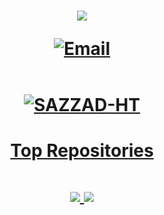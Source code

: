 <h1 align="center">
  <a href="https://git.io/typing-svg">
    <img src="https://readme-typing-svg.herokuapp.com/?lines=Hi;I+am+SAZZAD+HOSSAIN+TASNIM;&center=true&size=30">
    
  </a>


<a href="mailto:sazzdaiub1b@gmail.com"><img alt="Email" src="https://img.shields.io/badge/Gmail-sazzdaiub1b@gmail.com-red?style=flat&logo=gmail&color=blue&theme=blue">
 </a>
</p>
<p align="center">
    <a href="">
        <img title="" alt="" src="https://github-readme-streak-stats.herokuapp.com?user=SAZZAD-HT&theme=dark&date_format=M%20j%5B%2C%20Y%5D&fire=0093FF&ring=0093FF&background=0D1117&currStreakLabel=0093FF&border=30363D"/>
</p>
  <p align="center">
    <p align="center"> <img src="https://github-readme-stats.vercel.app/api?username=SAZZAD-HT&show_icons=true&theme=gotham" alt="SAZZAD-HT" />
    </p>
  
#### Top Repositories


<a href="https://github.com/SAZZAD-HT/github-readme-stats">
  <img align="center" src="https://github-readme-stats.vercel.app/api/pin/?username=SAZZAD-HT&repo=github-readme-stats&theme=buefy" />
</a>
<a href="https://github.com/SAZZAD-HT/SAZZAD-HT.github.io">
  <img align="center" src="https://github-readme-stats.vercel.app/api/pin/?username=SAZZAD-HT&repo=SAZZAD-HT.github.io&theme=buefy" />
</a>
